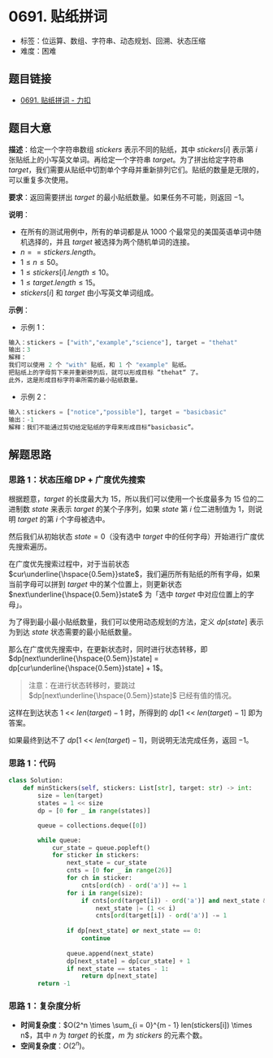 # 0691. 贴纸拼词

- 标签：位运算、数组、字符串、动态规划、回溯、状态压缩
- 难度：困难

## 题目链接

- [0691. 贴纸拼词 - 力扣](https://leetcode.cn/problems/stickers-to-spell-word/)

## 题目大意

**描述**：给定一个字符串数组 $stickers$ 表示不同的贴纸，其中 $stickers[i]$ 表示第 $i$ 张贴纸上的小写英文单词。再给定一个字符串 $target$。为了拼出给定字符串 $target$，我们需要从贴纸中切割单个字母并重新排列它们。贴纸的数量是无限的，可以重复多次使用。

**要求**：返回需要拼出 $target$ 的最小贴纸数量。如果任务不可能，则返回 $-1$。

**说明**：

- 在所有的测试用例中，所有的单词都是从 $1000$ 个最常见的美国英语单词中随机选择的，并且 $target$ 被选择为两个随机单词的连接。
- $n == stickers.length$。
- $1 \le n \le 50$。
- $1 \le stickers[i].length \le 10$。
- $1 \le target.length \le 15$。
- $stickers[i]$ 和 $target$ 由小写英文单词组成。

**示例**：

- 示例 1：

```python
输入：stickers = ["with","example","science"], target = "thehat"
输出：3
解释：
我们可以使用 2 个 "with" 贴纸，和 1 个 "example" 贴纸。
把贴纸上的字母剪下来并重新排列后，就可以形成目标 “thehat“ 了。
此外，这是形成目标字符串所需的最小贴纸数量。
```

- 示例 2：

```python
输入：stickers = ["notice","possible"], target = "basicbasic"
输出：-1
解释：我们不能通过剪切给定贴纸的字母来形成目标“basicbasic”。
```

## 解题思路

### 思路 1：状态压缩 DP + 广度优先搜索

根据题意，$target$ 的长度最大为 $15$，所以我们可以使用一个长度最多为 $15$ 位的二进制数 $state$ 来表示 $target$ 的某个子序列，如果 $state$ 第 $i$ 位二进制值为 $1$，则说明 $target$ 的第 $i$ 个字母被选中。

然后我们从初始状态 $state = 0$（没有选中 $target$ 中的任何字母）开始进行广度优先搜索遍历。

在广度优先搜索过程中，对于当前状态 $cur\underline{\hspace{0.5em}}state$，我们遍历所有贴纸的所有字母，如果当前字母可以拼到 $target$ 中的某个位置上，则更新状态 $next\underline{\hspace{0.5em}}state$ 为「选中 $target$ 中对应位置上的字母」。

为了得到最小最小贴纸数量，我们可以使用动态规划的方法，定义 $dp[state]$ 表示为到达 $state$ 状态需要的最小贴纸数量。

那么在广度优先搜索中，在更新状态时，同时进行状态转移，即 $dp[next\underline{\hspace{0.5em}}state] = dp[cur\underline{\hspace{0.5em}}state] + 1$。

> 注意：在进行状态转移时，要跳过 $dp[next\underline{\hspace{0.5em}}state]$ 已经有值的情况。

这样在到达状态 $1 \text{ <}\text{< } len(target) - 1$ 时，所得到的 $dp[1 \text{ <}\text{< } len(target) - 1]$ 即为答案。

如果最终到达不了 $dp[1 \text{ <}\text{< } len(target) - 1]$，则说明无法完成任务，返回 $-1$。

### 思路 1：代码

```python
class Solution:
    def minStickers(self, stickers: List[str], target: str) -> int:
        size = len(target)
        states = 1 << size
        dp = [0 for _ in range(states)]

        queue = collections.deque([0])

        while queue:
            cur_state = queue.popleft()
            for sticker in stickers:
                next_state = cur_state
                cnts = [0 for _ in range(26)]
                for ch in sticker:
                    cnts[ord(ch) - ord('a')] += 1
                for i in range(size):
                    if cnts[ord(target[i]) - ord('a')] and next_state & (1 << i) == 0:
                        next_state |= (1 << i)
                        cnts[ord(target[i]) - ord('a')] -= 1
                
                if dp[next_state] or next_state == 0:
                    continue
                
                queue.append(next_state)
                dp[next_state] = dp[cur_state] + 1
                if next_state == states - 1:
                    return dp[next_state]
        return -1
```

### 思路 1：复杂度分析

- **时间复杂度**：$O(2^n \times \sum_{i = 0}^{m - 1} len(stickers[i]) \times n$，其中 $n$ 为 $target$ 的长度，$m$ 为 $stickers$ 的元素个数。
- **空间复杂度**：$O(2^n)$。

